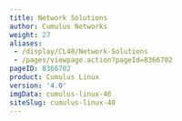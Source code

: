 ```yaml
---
title: Network Solutions
author: Cumulus Networks
weight: 27
aliases:
 - /display/CL40/Network-Solutions
 - /pages/viewpage.action?pageId=8366702
pageID: 8366702
product: Cumulus Linux
version: '4.0'
imgData: cumulus-linux-40
siteSlug: cumulus-linux-40
---
```

<article id="html-search-results" class="ht-content" style="display: none;">

</article>

<footer id="ht-footer">

</footer>
